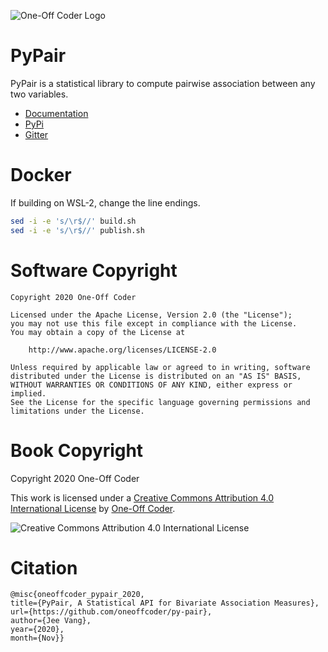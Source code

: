 ![One-Off Coder Logo](logo.png "One-Off Coder")

# PyPair

PyPair is a statistical library to compute pairwise association between any two variables.

- [Documentation](https://py-pair.readthedocs.io/)
- [PyPi](https://pypi.org/project/pypair/) 
- [Gitter](https://gitter.im/dataflava/py-pair)

# Docker

If building on WSL-2, change the line endings.

```bash
sed -i -e 's/\r$//' build.sh
sed -i -e 's/\r$//' publish.sh
```

# Software Copyright

```
Copyright 2020 One-Off Coder

Licensed under the Apache License, Version 2.0 (the "License");
you may not use this file except in compliance with the License.
You may obtain a copy of the License at

    http://www.apache.org/licenses/LICENSE-2.0

Unless required by applicable law or agreed to in writing, software
distributed under the License is distributed on an "AS IS" BASIS,
WITHOUT WARRANTIES OR CONDITIONS OF ANY KIND, either express or implied.
See the License for the specific language governing permissions and
limitations under the License.
```

# Book Copyright

Copyright 2020 One-Off Coder

This work is licensed under a [Creative Commons Attribution 4.0 International License](https://creativecommons.org/licenses/by/4.0/) by [One-Off Coder](https://www.oneoffcoder.com).

![Creative Commons Attribution 4.0 International License](https://i.creativecommons.org/l/by/4.0/88x31.png "Creative Commons Attribution 4.0 International License")
  
 # Citation

```
@misc{oneoffcoder_pypair_2020,
title={PyPair, A Statistical API for Bivariate Association Measures},
url={https://github.com/oneoffcoder/py-pair},
author={Jee Vang},
year={2020},
month={Nov}}
```
